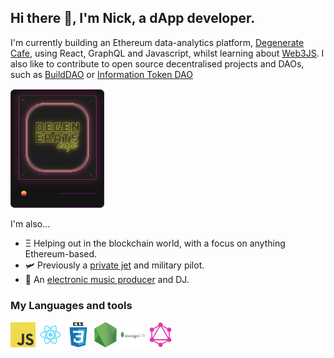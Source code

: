 ## Hi there 👋, I'm Nick, a dApp developer.

I'm currently building an Ethereum data-analytics platform, [Degenerate Cafe](https://github.com/nickbtts/degenerate-cafe), using React, GraphQL and Javascript, whilst learning about [Web3JS](https://web3js.readthedocs.io/en/v1.3.4/). I also like to contribute to open source decentralised projects and DAOs, such as [BuildDAO](https://build.finance) or [Information Token DAO](https://informationtoken.io)

<img src="./dgenlogo.png" width="150">

I'm also...

- Ξ Helping out in the blockchain world, with a focus on anything Ethereum-based.
- 🛩 Previously a [private jet](https://www.gulfstream.com) and military pilot.
- 🎹 An [electronic music producer](https://www.soundcloud.com/rabotamusic) and DJ. 

### My Languages and tools

<code><img height="40" alt="Javascript" src="https://raw.githubusercontent.com/github/explore/80688e429a7d4ef2fca1e82350fe8e3517d3494d/topics/javascript/javascript.png"></code>
<code><img height="40" alt="React" src="https://raw.githubusercontent.com/github/explore/80688e429a7d4ef2fca1e82350fe8e3517d3494d/topics/react/react.png"></code>
<code><img height="40" alt="CSS" src="https://raw.githubusercontent.com/github/explore/80688e429a7d4ef2fca1e82350fe8e3517d3494d/topics/css/css.png"></code>
<code><img height="40" alt="nodeJs" src="https://raw.githubusercontent.com/github/explore/80688e429a7d4ef2fca1e82350fe8e3517d3494d/topics/nodejs/nodejs.png"></code>
<code><img height="40" alt="MongoDB" src="https://raw.githubusercontent.com/github/explore/80688e429a7d4ef2fca1e82350fe8e3517d3494d/topics/mongodb/mongodb.png"></code>
<code><img height="40" alt="SQL" src="https://raw.githubusercontent.com/github/explore/80688e429a7d4ef2fca1e82350fe8e3517d3494d/topics/graphql/graphql.png"></code>
